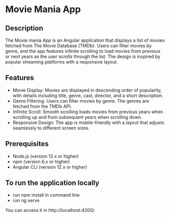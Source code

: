 # Movie Mania App

## Description

The Movie mania App is an Angular application that displays a list of movies fetched from The Movie Database (TMDb). Users can filter movies by genre, and the app features infinite scrolling to load movies from previous or next years as the user scrolls through the list. The design is inspired by popular streaming platforms with a responsive layout.

## Features

- Movie Display: Movies are displayed in descending order of popularity, with details including title, genre, cast, director, and a short description.
- Genre Filtering: Users can filter movies by genre. The genres are fetched from the TMDb API.
- Infinite Scroll: Smooth scrolling loads movies from previous years when scrolling up and from subsequent years when scrolling down.
- Responsive Design: The app is mobile-friendly with a layout that adjusts seamlessly to different screen sizes.

## Prerequisites

- Node.js (version 12.x or higher)
- npm (version 6.x or higher)
- Angular CLI (version 12.x or higher)

## To run the application locally

- run npm install in command line
- run ng serve

You can access it in http://localhost:4200/

